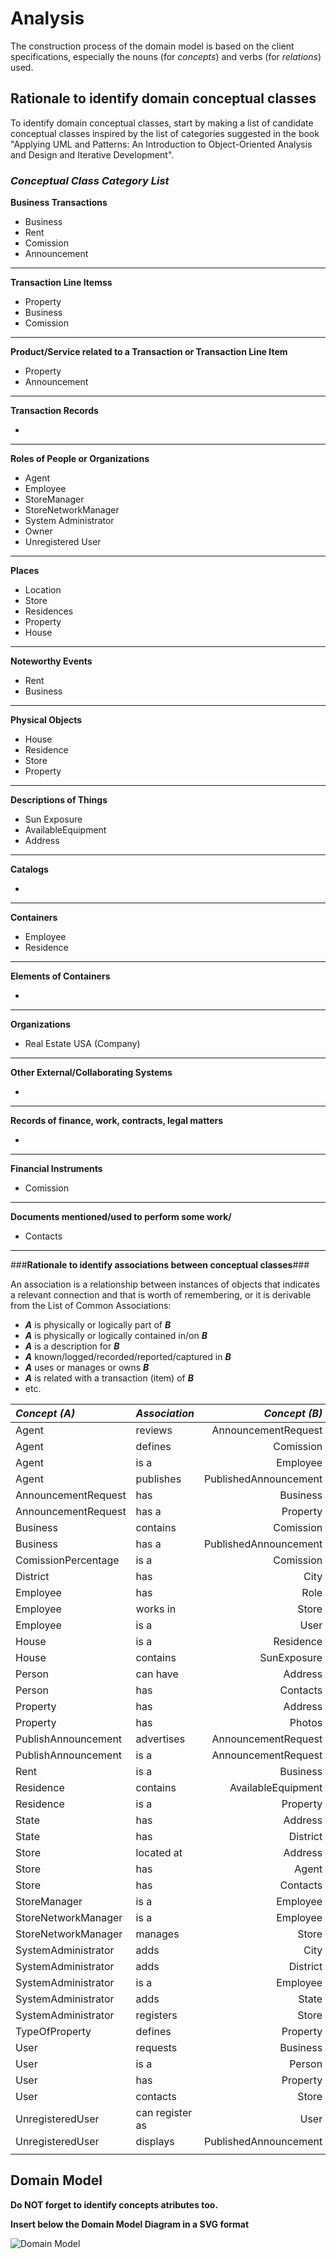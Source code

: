 # Analysis

The construction process of the domain model is based on the client specifications, especially the nouns (for _concepts_) and verbs (for _relations_) used. 

## Rationale to identify domain conceptual classes ##
To identify domain conceptual classes, start by making a list of candidate conceptual classes inspired by the list of categories suggested in the book "Applying UML and Patterns: An Introduction to Object-Oriented Analysis and Design and Iterative Development". 


### _Conceptual Class Category List_ ###

**Business Transactions**

* Business
* Rent
* Comission
* Announcement

---

**Transaction Line Itemss**

* Property
* Business
* Comission


---

**Product/Service related to a Transaction or Transaction Line Item**

* Property
* Announcement


---


**Transaction Records**

*  

---  


**Roles of People or Organizations**

* Agent
* Employee
* StoreManager
* StoreNetworkManager
* System Administrator
* Owner
* Unregistered User


---


**Places**

* Location
* Store
* Residences
* Property
* House

---

**Noteworthy Events**

* Rent
* Business

---


**Physical Objects**

* House
* Residence
* Store
* Property


---


**Descriptions of Things**

*  Sun Exposure
* AvailableEquipment
* Address


---


**Catalogs**

*  

---


**Containers**

*  Employee
*  Residence

---


**Elements of Containers**

* 

---


**Organizations**

*  Real Estate USA (Company)

---

**Other External/Collaborating Systems**

*  


---


**Records of finance, work, contracts, legal matters**

* 

---


**Financial Instruments**

*  Comission

---


**Documents mentioned/used to perform some work/**

* Contacts
---



###**Rationale to identify associations between conceptual classes**###

An association is a relationship between instances of objects that indicates a relevant connection and that is worth of remembering, or it is derivable from the List of Common Associations: 

+ **_A_** is physically or logically part of **_B_**
+ **_A_** is physically or logically contained in/on **_B_**
+ **_A_** is a description for **_B_**
+ **_A_** known/logged/recorded/reported/captured in **_B_**
+ **_A_** uses or manages or owns **_B_**
+ **_A_** is related with a transaction (item) of **_B_**
+ etc.



| **_Concept (A)_**   | **_Association_** | **_Concept (B)_** |                                       
|:--------------------|:------------------|------------------:|
| Agent               | reviews           | AnnouncementRequest |
| Agent               | defines           | Comission         |
| Agent               | is a              | Employee          |
| Agent               | publishes         | PublishedAnnouncement |
| AnnouncementRequest | has               | Business          |
| AnnouncementRequest | has a             | Property          |
| Business            | contains          | Comission         |
| Business            | has a             | PublishedAnnouncement |
| ComissionPercentage | is a              | Comission         |
| District            | has               | City              |
| Employee            | has               | Role              |
| Employee            | works in          | Store             |
| Employee            | is a              | User              |
| House               | is a              | Residence         |
| House               | contains          | SunExposure       |
| Person              | can have          | Address           |
| Person              | has               | Contacts          |
| Property            | has               | Address           |
| Property            | has               | Photos            |
| PublishAnnouncement | advertises        | AnnouncementRequest |
| PublishAnnouncement | is a              | AnnouncementRequest |
| Rent                | is a              | Business          |
| Residence           | contains          | AvailableEquipment |
| Residence           | is a              | Property          |
| State               | has               | Address           |
| State               | has               | District          |
| Store               | located at        | Address           |
| Store               | has               | Agent             |
| Store               | has               | Contacts          |
| StoreManager        | is a              | Employee          |
| StoreNetworkManager | is a              | Employee          |
| StoreNetworkManager | manages           | Store             | 
| SystemAdministrator | adds              | City              |  
| SystemAdministrator | adds              | District          |      
| SystemAdministrator | is a              | Employee          |
| SystemAdministrator | adds              | State             |
| SystemAdministrator | registers         | Store             |
| TypeOfProperty      | defines           | Property          |  
| User                | requests          | Business          |
| User                | is a              | Person            |
| User                | has               | Property          |
| User                | contacts          | Store             |
| UnregisteredUser    | can register as   | User              |
| UnregisteredUser    | displays          | PublishedAnnouncement |
|                     |                   |                   |         

## Domain Model

**Do NOT forget to identify concepts atributes too.**

**Insert below the Domain Model Diagram in a SVG format**

![Domain Model](svg/project-domain-model.svg)



